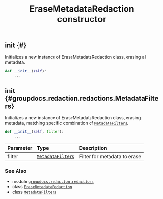 ﻿---
title: EraseMetadataRedaction constructor
second_title: GroupDocs.Redaction for Python via .NET API References
description: 
type: docs
url: /python-net/groupdocs.redaction.redactions/erasemetadataredaction/__init__/
is_root: false
weight: 10
---

## __init__ {#}

Initializes a new instance of EraseMetadataRedaction class, erasing all metadata.



```python
def __init__(self):
    ...
```




## __init__ {#groupdocs.redaction.redactions.MetadataFilters}

Initializes a new instance of EraseMetadataRedaction class, erasing metadata, matching specific combination of [`MetadataFilters`](/redaction/python-net/groupdocs.redaction.redactions/metadatafilters).



```python
def __init__(self, filter):
    ...
```


| Parameter | Type | Description |
| :- | :- | :- |
| filter | [`MetadataFilters`](/redaction/python-net/groupdocs.redaction.redactions/metadatafilters) | Filter for metadata to erase |



### See Also
* module [`groupdocs.redaction.redactions`](../../)
* class [`EraseMetadataRedaction`](/redaction/python-net/groupdocs.redaction.redactions/erasemetadataredaction)
* class [`MetadataFilters`](/redaction/python-net/groupdocs.redaction.redactions/metadatafilters)
